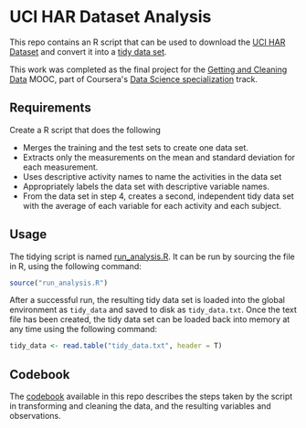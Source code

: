 UCI HAR Dataset Analysis
========================

This repo contains an R script that can be used to download the [UCI HAR Dataset](http://archive.ics.uci.edu/ml/datasets/Human+Activity+Recognition+Using+Smartphones) and convert it into a [tidy data set](http://vita.had.co.nz/papers/tidy-data.pdf).

This work was completed as the final project for the [Getting and Cleaning Data](https://www.coursera.org/course/getdata) MOOC, part of Coursera's [Data Science specialization](https://www.coursera.org/specialization/jhudatascience/1) track.

## Requirements

Create a R script that does the following

- Merges the training and the test sets to create one data set.
- Extracts only the measurements on the mean and standard deviation for each measurement.
- Uses descriptive activity names to name the activities in the data set
- Appropriately labels the data set with descriptive variable names.
- From the data set in step 4, creates a second, independent tidy data set with the average of each variable for each activity and each subject.

## Usage

The tidying script is named [run_analysis.R](run_analysis.R).  It can be run by sourcing the file in R, using the following command:



```R
source("run_analysis.R")
```

After a successful run, the resulting tidy data set is loaded into the global environment as `tidy_data` and saved to disk as `tidy_data.txt`. Once the text file has been created, the tidy data set can be loaded back into memory at any time using the following command:

```R
tidy_data <- read.table("tidy_data.txt", header = T)
```

## Codebook

The [codebook](CodeBook.md) available in this repo describes the steps taken by the script in transforming and cleaning the data, and the resulting variables and observations.
